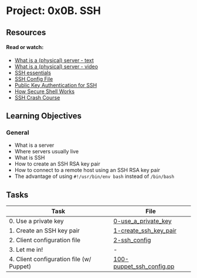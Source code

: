 # Project: 0x0B. SSH

## Resources

#### Read or watch:

* [What is a (physical) server - text](https://en.wikipedia.org/wiki/Server_%28computing%29#Hardware_requirement)
* [What is a (physical) server - video](https://www.youtube.com/watch?v=B1ANfsDyjeA&ab_channel=TechnologyProfession)
* [SSH essentials](https://www.digitalocean.com/community/tutorials/ssh-essentials-working-with-ssh-servers-clients-and-keys)
* [SSH Config File](https://www.ssh.com/academy/ssh/config)
* [Public Key Authentication for SSH](https://www.ssh.com/academy/ssh/public-key-authentication)
* [How Secure Shell Works](https://www.youtube.com/watch?v=ORcvSkgdA58&ab_channel=Computerphile)
* [SSH Crash Course](https://www.youtube.com/watch?v=hQWRp-FdTpc&ab_channel=TraversyMedia)
## Learning Objectives

### General

* What is a server
* Where servers usually live
* What is SSH
* How to create an SSH RSA key pair
* How to connect to a remote host using an SSH RSA key pair
* The advantage of using  <code>#!/usr/bin/env bash</code> instead of <code>/bin/bash</code> 
## Tasks

| Task                                     | File                                                   |
|------------------------------------------|--------------------------------------------------------|
| 0. Use a private key                     | [0-use_a_private_key](./0-use_a_private_key)           |
| 1. Create an SSH key pair                | [1-create_ssh_key_pair](./1-create_ssh_key_pair)       |
| 2. Client configuration file             | [2-ssh_config](./2-ssh_config)                         |
| 3. Let me in!                            | -                                                      |
| 4. Client configuration file (w/ Puppet) | [100-puppet_ssh_config.pp](./100-puppet_ssh_config.pp) |
